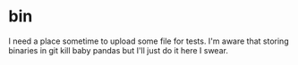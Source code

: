 # bin

I need a place sometime to upload some file for tests.
I'm aware that storing binaries in git kill baby pandas but I'll just do it here I swear.
